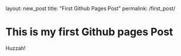 layout: new_post
title: "First Github Pages Post"
permalink: /first_post/

# This is my first Github pages Post

Huzzah! 
